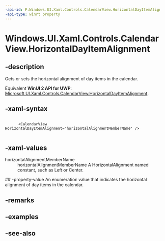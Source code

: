 ```yaml
---
-api-id: P:Windows.UI.Xaml.Controls.CalendarView.HorizontalDayItemAlignment
-api-type: winrt property
---
```


<!-- Property syntax
public Windows.UI.Xaml.HorizontalAlignment HorizontalDayItemAlignment { get;  set; }
-->

# Windows.UI.Xaml.Controls.CalendarView.HorizontalDayItemAlignment

## -description
Gets or sets the horizontal alignment of day items in the calendar.

Equivalent **WinUI 2 API for UWP**: [Microsoft.UI.Xaml.Controls.CalendarView.HorizontalDayItemAlignment](/windows/winui/api/microsoft.ui.xaml.controls.calendarview.horizontaldayitemalignment).

## -xaml-syntax
```xaml

      <CalendarView HorizontalDayItemAlignment="horizontalAlignmentMemberName" />
    
```


## -xaml-values
<dl><dt>horizontalAlignmentMemberName</dt><dd>horizontalAlignmentMemberName A HorizontalAlignment named constant, such as Left or Center.</dd>
</dl>
## -property-value
An enumeration value that indicates the horizontal alignment of day items in the calendar.

## -remarks

## -examples

## -see-also
